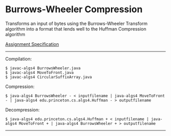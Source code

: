 # Burrows-Wheeler Compression

Transforms an input of bytes using the Burrows-Wheeler Transform algorithm into a format that lends well to the Huffman Compression algorithm 

[Assignment Specification](https://coursera.cs.princeton.edu/algs4/assignments/burrows/specification.php)

---

Compilation:
```
$ javac-algs4 BurrowsWheeler.java
$ javac-algs4 MoveToFront.java
$ javac-algs4 CircularSuffixArray.java
```

Compression:
```
$ java-algs4 BurrowsWheeler - < inputfilename | java-algs4 MoveToFront - | java-algs4 edu.princeton.cs.algs4.Huffman - > outputfilename
```

Decompression:
```
$ java-algs4 edu.princeton.cs.algs4.Huffman + < inputfilename | java-algs4 MoveToFront + | java-algs4 BurrowsWheeler + > outputfilename
```

---
